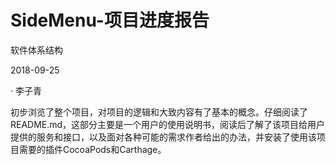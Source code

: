 # SideMenu-项目进度报告
软件体系结构

2018-09-25

· 李子青

初步浏览了整个项目，对项目的逻辑和大致内容有了基本的概念。仔细阅读了README.md，这部分主要是一个用户的使用说明书，阅读后了解了该项目给用户提供的服务和接口，以及面对各种可能的需求作者给出的办法，并安装了使用该项目需要的插件CocoaPods和Carthage。
